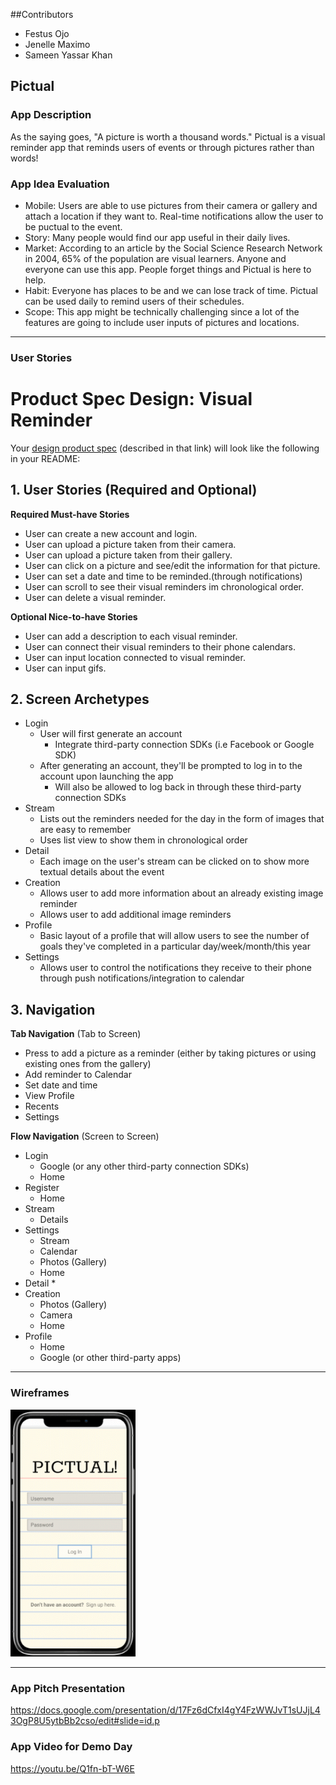 ##Contributors
* Festus Ojo
* Jenelle Maximo
* Sameen Yassar Khan

## Pictual

### App Description
As the saying goes, "A picture is worth a thousand words." Pictual is a visual reminder app that reminds users of events or through pictures rather than words!

### App Idea Evaluation
- Mobile: Users are able to use pictures from their camera or gallery and attach a location if they want to. Real-time notifications allow the user to be puctual to the event.
- Story: Many people would find our app useful in their daily lives.
- Market: According to an article by the Social Science Research Network in 2004, 65% of the population are visual learners. Anyone and everyone can use this app. People forget things and Pictual is here to help.
- Habit: Everyone has places to be and we can lose track of time. Pictual can be used daily to remind users of their schedules.
- Scope: This app might be technically challenging since a lot of the features are going to include user inputs of pictures and locations.

---

### User Stories

# Product Spec Design: Visual Reminder
Your [design product spec](https://hackmd.io/SR5ovxoOTQ6cCrvQ33qnGw?edit) (described in that link) will look like the following in your README:

## 1. User Stories (Required and Optional)

**Required Must-have Stories**

 * User can create a new account and login.
 * User can upload a picture taken from their camera.
 * User can upload a picture taken from their gallery.
 * User can click on a picture and see/edit the information for that picture.
 * User can set a date and time to be reminded.(through notifications)
 * User can scroll to see their visual reminders im chronological order.
 * User can delete a visual reminder.


**Optional Nice-to-have Stories**

 * User can add a description to each visual reminder.
 * User can connect their visual reminders to their phone calendars.
 * User can input location connected to visual reminder.
 * User can input gifs.
 

## 2. Screen Archetypes

 * Login
   * User will first generate an account
       * Integrate third-party connection SDKs (i.e Facebook or Google SDK)
   * After generating an account, they'll be prompted to log in to the account upon launching the app
       * Will also be allowed to log back in through these third-party connection SDKs
 * Stream
   * Lists out the reminders needed for the day in the form of images that are easy to remember 
   * Uses list view to show them in chronological order
 * Detail
   * Each image on the user's stream can be clicked on to show more textual details about the event
 * Creation
   * Allows user to add more information about an already existing image reminder
   * Allows user to add additional image reminders
 * Profile
   * Basic layout of a profile that will allow users to see the number of goals they've completed in a particular    day/week/month/this year
 * Settings
   * Allows user to control the notifications they receive to their phone through push notifications/integration    to calendar


## 3. Navigation

**Tab Navigation** (Tab to Screen)

 * Press to add a picture as a reminder (either by taking pictures or using existing ones from the gallery)
 * Add reminder to Calendar
 * Set date and time
 * View Profile
 * Recents
 * Settings

**Flow Navigation** (Screen to Screen)

 * Login
   * Google (or any other third-party connection SDKs)
   * Home
 * Register
   * Home
 * Stream
   * Details
 * Settings
   * Stream
   * Calendar
   * Photos (Gallery)
   * Home
 * Detail
   * 
 * Creation
   * Photos (Gallery)
   * Camera
   * Home
 * Profile
   * Home
   * Google (or other third-party apps)

---

### Wireframes
<img src="https://github.com/codepath-group30/Pictual/blob/master/wireframe.gif" width=200><br>

---

### App Pitch Presentation
https://docs.google.com/presentation/d/17Fz6dCfxI4gY4FzWWJvT1sUJjL43OgP8U5ytbBb2cso/edit#slide=id.p

### App Video for Demo Day
https://youtu.be/Q1fn-bT-W6E
